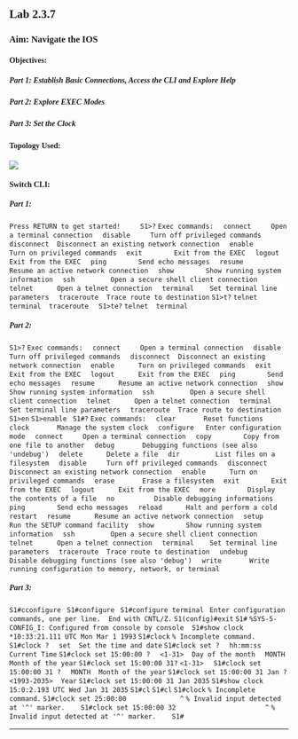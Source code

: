 <span style = "font-family: Nunito">

## Lab 2.3.7
### Aim: Navigate the IOS

#### Objectives:
##### Part 1: Establish Basic Connections, Access the CLI and Explore Help
##### Part 2: Explore EXEC Modes
##### Part 3: Set the Clock

#### Topology Used:
![](2.3.7.png)

#### Switch CLI:
##### Part 1:

`Press RETURN to get started!`
` `
` `
` `
`S1>?`
`Exec commands:`
`  connect     Open a terminal connection`
`  disable     Turn off privileged commands`
`  disconnect  Disconnect an existing network connection`
`  enable      Turn on privileged commands`
`  exit        Exit from the EXEC`
`  logout      Exit from the EXEC`
`  ping        Send echo messages`
`  resume      Resume an active network connection`
`  show        Show running system information`
`  ssh         Open a secure shell client connection`
`  telnet      Open a telnet connection`
`  terminal    Set terminal line parameters`
`  traceroute  Trace route to destination`
`S1>t?`
`telnet  terminal  traceroute  `
`S1>te?`
`telnet  terminal`

##### Part 2:
`S1>?`
`Exec commands:`
`  connect     Open a terminal connection`
`  disable     Turn off privileged commands`
`  disconnect  Disconnect an existing network connection`
`  enable      Turn on privileged commands`
`  exit        Exit from the EXEC`
`  logout      Exit from the EXEC`
`  ping        Send echo messages`
`  resume      Resume an active network connection`
`  show        Show running system information`
`  ssh         Open a secure shell client connection`
`  telnet      Open a telnet connection`
`  terminal    Set terminal line parameters`
`  traceroute  Trace route to destination`
`S1>en`
`S1>enable `
`S1#?`
`Exec commands:`
`  clear       Reset functions`
`  clock       Manage the system clock`
`  configure   Enter configuration mode`
`  connect     Open a terminal connection`
`  copy        Copy from one file to another`
`  debug       Debugging functions (see also 'undebug')`
`  delete      Delete a file`
`  dir         List files on a filesystem`
`  disable     Turn off privileged commands`
`  disconnect  Disconnect an existing network connection`
`  enable      Turn on privileged commands`
`  erase       Erase a filesystem`
`  exit        Exit from the EXEC`
`  logout      Exit from the EXEC`
`  more        Display the contents of a file`
`  no          Disable debugging informations`
`  ping        Send echo messages`
`  reload      Halt and perform a cold restart`
`  resume      Resume an active network connection`
`  setup       Run the SETUP command facility`
`  show        Show running system information`
`  ssh         Open a secure shell client connection`
`  telnet      Open a telnet connection`
`  terminal    Set terminal line parameters`
`  traceroute  Trace route to destination`
`  undebug     Disable debugging functions (see also 'debug')`
`  write       Write running configuration to memory, network, or terminal`

##### Part 3:
`S1#cconfigure `
`S1#configure `
`S1#configure terminal `
`Enter configuration commands, one per line.  End with CNTL/Z.`
`S1(config)#exit`
`S1#`
`%SYS-5-CONFIG_I: Configured from console by console`
` `
`S1#show clock`
`*10:33:21.111 UTC Mon Mar 1 1993`
`S1#clock`
`% Incomplete command.`
`S1#clock ?`
`  set  Set the time and date`
`S1#clock set ?`
`  hh:mm:ss  Current Time`
`S1#clock set 15:00:00 ?`
`  <1-31>  Day of the month`
`  MONTH   Month of the year`
`S1#clock set 15:00:00 31?`
`<1-31>  `
`S1#clock set 15:00:00 31 ?`
`  MONTH  Month of the year`
`S1#clock set 15:00:00 31 Jan ?`
`  <1993-2035>  Year`
`S1#clock set 15:00:00 31 Jan 2035`
`S1#show clock`
`15:0:2.193 UTC Wed Jan 31 2035`
`S1#cl`
`S1#cl`
`S1#clock`
`% Incomplete command.`
`S1#clock set 25:00:00`
`             ^`
`% Invalid input detected at '^' marker.`
`	`
`S1#clock set 15:00:00 32`
`                      ^`
`% Invalid input detected at '^' marker.`
`	`
`S1#`

---
</span>
